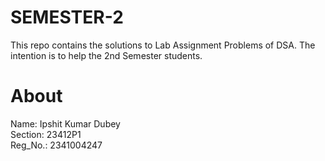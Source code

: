 # SEMESTER-2
This repo contains the solutions to Lab Assignment Problems of DSA.
The intention is to help the 2nd Semester students.

# About
Name: Ipshit Kumar Dubey <br>
Section: 23412P1 <br>
Reg_No.: 2341004247 <br>
